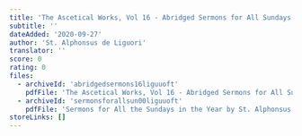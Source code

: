 ```yaml
---
title: 'The Ascetical Works, Vol 16 - Abridged Sermons for All Sundays of the Year'
subtitle: ''
dateAdded: '2020-09-27'
author: 'St. Alphonsus de Liguori'
translator: ''
score: 0
rating: 0
files:
  - archiveId: 'abridgedsermons16liguuoft'
    pdfFile: 'The Ascetical Works, Vol 16 - Abridged Sermons for All Sundays of the Year, by St Alphonsus de Liguori.pdf'
  - archiveId: 'sermonsforallsun00liguuoft'
    pdfFile: 'Sermons for All the Sundays in the Year by St. Alphonsus de Liguori.pdf'
storeLinks: []
---
```


